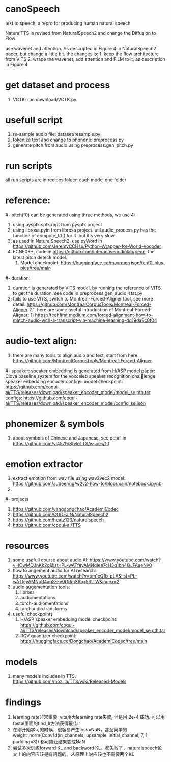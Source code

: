 # canoSpeech
text to speech, a repro for producing human natural speech

NaturalTTS is revised from NaturalSpeech2 and change the Diffusion to Flow

use wavenet and attention. As descripted in Figure 4 in NaturalSpeech2 paper, but change a little bit. 
    the changes is: 
        1. keep the flow architecture from VITS
        2. wrape the wavenet, add attention and FiLM to it, as description in Figure 4

# get dataset and process
1. VCTK: run download/VCTK.py

# usefull script
1. re-sample audio file: dataset/resample.py
2. tokenize text and change to phonone: preprocess.py
3. generate pitch from audio using preprocess.gen_pitch.py

# run scripts
all run scripts are in recipes folder. each model one folder

# reference:
#- pitch(f0)
can be generated using three methods, we use 4:
1. using pysptk.sptk.rapt from pysptk project
2. using librosa.pyin from librosa project. util.audio_process.py has the function of compute_f0() for it. but it's very slow.
3. as used in NaturalSpeech2, use pyWord in https://github.com/JeremyCCHsu/Python-Wrapper-for-World-Vocoder 
4. FCNF0++, code in https://github.com/interactiveaudiolab/penn, the latest pitch deteck model. 
   1. Model checkpoint: https://huggingface.co/maxrmorrison/fcnf0-plus-plus/tree/main 

#- duration:
1. duration is generated by VITS model, by running the reference of VITS to get the duration. see code in preprocess.gen_audio_stat.py
2. fails to use VITS, switch to Montreal-Forced-Aligner tool, see more detail: https://github.com/MontrealCorpusTools/Montreal-Forced-Aligner
    2.1. here are some useful introduction of Montreal-Forced-Aligner:
        1) https://techfirst.medium.com/forced-alignment-how-to-match-audio-with-a-transcript-via-machine-learning-dd19da8c0f04

# audio-text align:
1. there are many tools to align audio and text, start from here: https://github.com/MontrealCorpusTools/Montreal-Forced-Aligner 

#- speaker:
speaker embedding is generated from  H/ASP model
paper:  Clova baseline system for the voxceleb speaker recognition challenge
speaker enbedding encoder configs:
    model checkpoint: https://github.com/coqui-ai/TTS/releases/download/speaker_encoder_model/model_se.pth.tar
    configs: https://github.com/coqui-ai/TTS/releases/download/speaker_encoder_model/config_se.json 

# phonemizer & symbols
1. about symbols of Chinese and Japanese, see detail in https://github.com/yl4579/StyleTTS/issues/10 

# emotion extractor
1. extract emotion from wav file using wav2vec2 model:  https://github.com/audeering/w2v2-how-to/blob/main/notebook.ipynb
2. 


#- projects
1. https://github.com/yangdongchao/AcademiCodec 
2. https://github.com/CODEJIN/NaturalSpeech2 
3. https://github.com/heatz123/naturalspeech 
4. https://github.com/coqui-ai/TTS  

# resources
1. some usefull course about audio AI: https://www.youtube.com/watch?v=iCwMQJnKk2c&list=PL-wATfeyAMNqIee7cH3q1bh4QJFAaeNv0 
2. how to augement audio for AI research: https://www.youtube.com/watch?v=bm1cQfb_pLA&list=PL-wATfeyAMNoR4aqS-Fv0GRmS6bx5RtTW&index=2 
3. audio augementation tools:
   1. librosa
   2. audiomentations
   3. torch-audiomentations
   4. torchaudio.transforms
4. useful checkpoints
   1. H/ASP speaker embedding model checkpoint: https://github.com/coqui-ai/TTS/releases/download/speaker_encoder_model/model_se.pth.tar
   2. RQV quantizer checkpoint: https://huggingface.co/Dongchao/AcademiCodec/tree/main

# models
1. many models includes in TTS:  https://github.com/mozilla/TTS/wiki/Released-Models 

# findings
1. learning rate非常重要. vits用大learning rate失败, 但是用 2e-4 成功. 可以用fastai里面的find_lr方法获得最佳lr
2. 在刚开始学习的时候，很容易产生loss=NaN，甚至简单的weight_norm(Conv1d(in_channels, upsample_initial_channel, 7, 1, padding=3)) 都可能让结果变成NaN
3. 尝试多次训练forward KL and backword KL，都失败了，naturalspeech论文上的内容应该是有问题的。从原理上说应该也不需要两个KL


